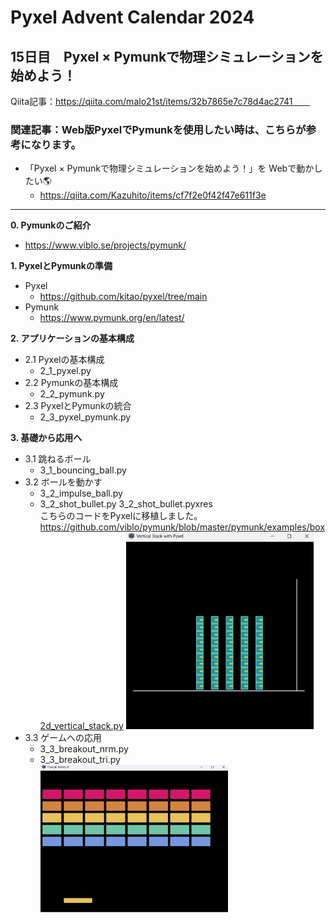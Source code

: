 # Pyxel Advent Calendar 2024  
## 15日目　Pyxel × Pymunkで物理シミュレーションを始めよう！  
Qiita記事：https://qiita.com/malo21st/items/32b7865e7c78d4ac2741　　
### 関連記事：Web版PyxelでPymunkを使用したい時は、こちらが参考になります。
- 「Pyxel × Pymunkで物理シミュレーションを始めよう！」を Webで動かしたい🌎
  - https://qiita.com/Kazuhito/items/cf7f2e0f42f47e611f3e  
---

**0. Pymunkのご紹介**
  - https://www.viblo.se/projects/pymunk/  

**1. PyxelとPymunkの準備**
  - Pyxel  
    - https://github.com/kitao/pyxel/tree/main  
  - Pymunk  
    - https://www.pymunk.org/en/latest/  

**2. アプリケーションの基本構成**  
  - 2.1 Pyxelの基本構成  
    - 2_1_pyxel.py  
  - 2.2 Pymunkの基本構成  
    - 2_2_pymunk.py  
  - 2.3 PyxelとPymunkの統合  
    - 2_3_pyxel_pymunk.py  

**3. 基礎から応用へ**  
  - 3.1 跳ねるボール  
    - 3_1_bouncing_ball.py  
  - 3.2 ボールを動かす  
    - 3_2_impulse_ball.py  
    - 3_2_shot_bullet.py  3_2_shot_bullet.pyxres  
      こちらのコードをPyxelに移植しました。  
      https://github.com/viblo/pymunk/blob/master/pymunk/examples/box2d_vertical_stack.py
      <img src="/gif/3_2_shot_bullet.gif" width="300">  
  - 3.3 ゲームへの応用  
    - 3_3_breakout_nrm.py  
    - 3_3_breakout_tri.py  
      <img src="/gif/3_3_breakout_tri.gif" width="300">
